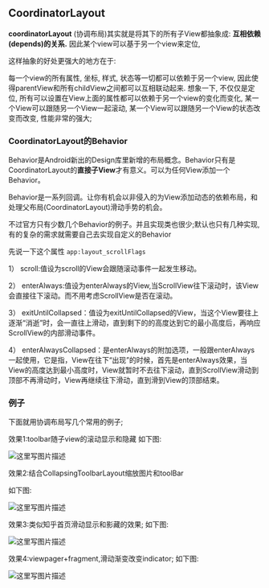 ## CoordinatorLayout

**coordinatorLayout** (协调布局)其实就是将其下的所有子View都抽象成: **互相依赖(depends)的关系.** 因此某个view可以基于另一个view来定位,

这样抽象的好处更强大的地方在于:

每一个view的所有属性, 坐标, 样式, 状态等一切都可以依赖于另一个view, 因此使得parentView和所有childView之间都可以互相联动起来.
想象一下, 不仅仅是定位, 所有可以设置在View上面的属性都可以依赖于另一个view的变化而变化, 某一个View可以跟随另一个View一起滚动, 某一个View可以跟随另一个View的状态改变而改变, 性能非常的强大;

### CoordinatorLayout的Behavior

Behavior是Android新出的Design库里新增的布局概念。Behavior只有是CoordinatorLayout的**直接子View**才有意义。可以为任何View添加一个Behavior。

Behavior是一系列回调。让你有机会以非侵入的为View添加动态的依赖布局，和处理父布局(CoordinatorLayout)滑动手势的机会。

不过官方只有少数几个Behavior的例子。并且实现类也很少;默认也只有几种实现,有的复杂的需求就需要自己去实现自定义的Behavior


先说一下这个属性 `app:layout_scrollFlags`

1） scroll:值设为scroll的View会跟随滚动事件一起发生移动。

2） enterAlways:值设为enterAlways的View,当ScrollView往下滚动时，该View会直接往下滚动。而不用考虑ScrollView是否在滚动。

3） exitUntilCollapsed：值设为exitUntilCollapsed的View，当这个View要往上逐渐“消逝”时，会一直往上滑动，直到剩下的的高度达到它的最小高度后，再响应ScrollView的内部滑动事件。

4） enterAlwaysCollapsed：是enterAlways的附加选项，一般跟enterAlways一起使用，它是指，View在往下“出现”的时候，首先是enterAlways效果，当View的高度达到最小高度时，View就暂时不去往下滚动，直到ScrollView滑动到顶部不再滑动时，View再继续往下滑动，直到滑到View的顶部结束。

### 例子
下面就用协调布局写几个常用的例子;

效果1:toolbar随子view的滚动显示和隐藏
如下图:

![这里写图片描述](./image/aa.gif)

效果2:结合CollapsingToolbarLayout缩放图片和toolBar

如下图:

![这里写图片描述](./image/bb.gif)

效果3:类似知乎首页滑动显示和影藏的效果;
如下图:

![这里写图片描述](./image/cc.gif)

效果4:viewpager+fragment,滑动渐变改变indicator;
如下图:

![这里写图片描述](./image/dd.gif)




